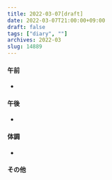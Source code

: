 ```yaml
---
title: 2022-03-07[draft]
date: 2022-03-07T21:00:00+09:00
draft: false
tags: ["diary", ""]
archives: 2022-03
slug: 14889
---
```

#### 午前
- 
#### 午後
- 
#### 体調
- 
#### その他